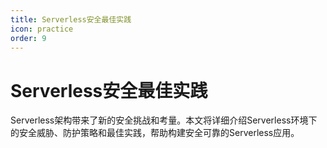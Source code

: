 ```yaml
---
title: Serverless安全最佳实践
icon: practice
order: 9
---
```


# Serverless安全最佳实践

Serverless架构带来了新的安全挑战和考量。本文将详细介绍Serverless环境下的安全威胁、防护策略和最佳实践，帮助构建安全可靠的Serverless应用。
